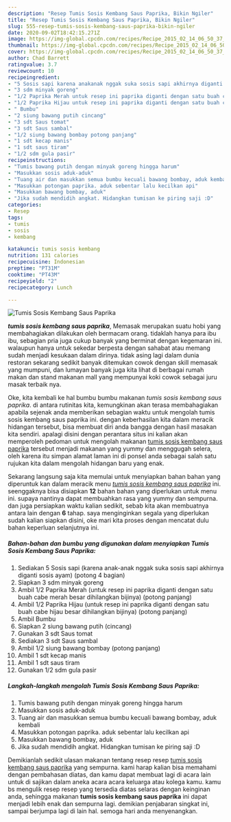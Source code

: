 ```yaml
---
description: "Resep Tumis Sosis Kembang Saus Paprika, Bikin Ngiler"
title: "Resep Tumis Sosis Kembang Saus Paprika, Bikin Ngiler"
slug: 555-resep-tumis-sosis-kembang-saus-paprika-bikin-ngiler
date: 2020-09-02T18:42:15.271Z
image: https://img-global.cpcdn.com/recipes/Recipe_2015_02_14_06_50_37_993_f7355cc2e67eb56e7823/751x532cq70/tumis-sosis-kembang-saus-paprika-foto-resep-utama.jpg
thumbnail: https://img-global.cpcdn.com/recipes/Recipe_2015_02_14_06_50_37_993_f7355cc2e67eb56e7823/751x532cq70/tumis-sosis-kembang-saus-paprika-foto-resep-utama.jpg
cover: https://img-global.cpcdn.com/recipes/Recipe_2015_02_14_06_50_37_993_f7355cc2e67eb56e7823/751x532cq70/tumis-sosis-kembang-saus-paprika-foto-resep-utama.jpg
author: Chad Barrett
ratingvalue: 3.7
reviewcount: 10
recipeingredient:
- "5 Sosis sapi karena anakanak nggak suka sosis sapi akhirnya diganti sosis ayam potong 4 bagian"
- "3 sdm minyak goreng"
- "1/2 Paprika Merah untuk resep ini paprika diganti dengan satu buah cabe merah besar dihilangkan bijinya potong panjang"
- "1/2 Paprika Hijau untuk resep ini paprika diganti dengan satu buah cabe hijau besar dihilangkan bijinya potong panjang"
- " Bumbu"
- "2 siung bawang putih cincang"
- "3 sdt Saus tomat"
- "3 sdt Saus sambal"
- "1/2 siung bawang bombay potong panjang"
- "1 sdt kecap manis"
- "1 sdt saus tiram"
- "1/2 sdm gula pasir"
recipeinstructions:
- "Tumis bawang putih dengan minyak goreng hingga harum"
- "Masukkan sosis aduk-aduk"
- "Tuang air dan masukkan semua bumbu kecuali bawang bombay, aduk kembali"
- "Masukkan potongan paprika. aduk sebentar lalu kecilkan api"
- "Masukkan bawang bombay, aduk"
- "Jika sudah mendidih angkat. Hidangkan tumisan ke piring saji :D"
categories:
- Resep
tags:
- tumis
- sosis
- kembang

katakunci: tumis sosis kembang 
nutrition: 131 calories
recipecuisine: Indonesian
preptime: "PT31M"
cooktime: "PT43M"
recipeyield: "2"
recipecategory: Lunch

---
```



![Tumis Sosis Kembang Saus Paprika](https://img-global.cpcdn.com/recipes/Recipe_2015_02_14_06_50_37_993_f7355cc2e67eb56e7823/751x532cq70/tumis-sosis-kembang-saus-paprika-foto-resep-utama.jpg)

<b><i>tumis sosis kembang saus paprika</i></b>, Memasak merupakan suatu hobi yang membahagiakan dilakukan oleh bermacam orang. tidaklah hanya para ibu ibu, sebagian pria juga cukup banyak yang berminat dengan kegemaran ini. walaupun hanya untuk sekedar berpesta dengan sahabat atau memang sudah menjadi kesukaan dalam dirinya. tidak asing lagi dalam dunia restoran sekarang sedikit banyak ditemukan cowok dengan skill memasak yang mumpuni, dan lumayan banyak juga kita lihat di berbagai rumah makan dan stand makanan mall yang mempunyai koki cowok sebagai juru masak terbaik nya.



Oke, kita kembali ke hal bumbu bumbu makanan <i>tumis sosis kembang saus paprika</i>. di antara rutinitas kita, kemungkinan akan terasa membahagiakan apabila sejenak anda memberikan sebagian waktu untuk mengolah tumis sosis kembang saus paprika ini. dengan keberhasilan kita dalam meracik hidangan tersebut, bisa membuat diri anda bangga dengan hasil masakan kita sendiri. apalagi disini dengan perantara situs ini kalian akan memperoleh pedoman untuk mengolah makanan <u>tumis sosis kembang saus paprika</u> tersebut menjadi makanan yang yummy dan menggugah selera, oleh karena itu simpan alamat laman ini di ponsel anda sebagai salah satu rujukan kita dalam mengolah hidangan baru yang enak.


Sekarang langsung saja kita memulai untuk menyiapkan bahan bahan yang diperuntuk kan dalam meracik menu <u><i>tumis sosis kembang saus paprika</i></u> ini. seenggaknya bisa disiapkan <b>12</b> bahan bahan yang diperlukan untuk menu ini. supaya nantinya dapat membuahkan rasa yang yummy dan sempurna. dan juga persiapkan waktu kalian sedikit, sebab kita akan membuatnya antara lain dengan <b>6</b> tahap. saya menginginkan segala yang diperlukan sudah kalian siapkan disini, oke mari kita proses dengan mencatat dulu bahan keperluan selanjutnya ini.

<!--inarticleads1-->

##### Bahan-bahan dan bumbu yang digunakan dalam menyiapkan Tumis Sosis Kembang Saus Paprika:

1. Sediakan 5 Sosis sapi (karena anak-anak nggak suka sosis sapi akhirnya diganti sosis ayam) (potong 4 bagian)
1. Siapkan 3 sdm minyak goreng
1. Ambil 1/2 Paprika Merah (untuk resep ini paprika diganti dengan satu buah cabe merah besar dihilangkan bijinya) (potong panjang)
1. Ambil 1/2 Paprika Hijau (untuk resep ini paprika diganti dengan satu buah cabe hijau besar dihilangkan bijinya) (potong panjang)
1. Ambil  Bumbu
1. Siapkan 2 siung bawang putih (cincang)
1. Gunakan 3 sdt Saus tomat
1. Sediakan 3 sdt Saus sambal
1. Ambil 1/2 siung bawang bombay (potong panjang)
1. Ambil 1 sdt kecap manis
1. Ambil 1 sdt saus tiram
1. Gunakan 1/2 sdm gula pasir




<!--inarticleads2-->

##### Langkah-langkah mengolah Tumis Sosis Kembang Saus Paprika:

1. Tumis bawang putih dengan minyak goreng hingga harum
1. Masukkan sosis aduk-aduk
1. Tuang air dan masukkan semua bumbu kecuali bawang bombay, aduk kembali
1. Masukkan potongan paprika. aduk sebentar lalu kecilkan api
1. Masukkan bawang bombay, aduk
1. Jika sudah mendidih angkat. Hidangkan tumisan ke piring saji :D




Demikianlah sedikit ulasan makanan tentang resep resep <u>tumis sosis kembang saus paprika</u> yang sempurna. kami harap kalian bisa memahami dengan pembahasan diatas, dan kamu dapat membuat lagi di acara lain untuk di sajikan dalam aneka acara acara keluarga atau kolega kamu. kamu bs mengulik resep resep yang tersedia diatas selaras dengan keinginan anda, sehingga makanan <b>tumis sosis kembang saus paprika</b> ini dapat menjadi lebih enak dan sempurna lagi. demikian penjabaran singkat ini, sampai berjumpa lagi di lain hal. semoga hari anda menyenangkan.
